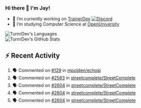 ### Hi there 👋 I'm Jay!

- 🔭 I’m currently working on [TrainerDex](https://www.github.com/TrainerDex) [![Discord](https://discordapp.com/api/v6/guilds/364313717720219651/widget.png?style=shield)](http://discord.trainerdex.co.uk/)
- 🤔 I’m studying Computer Science at [OpenUniversity](http://www.open.ac.uk/courses/computing-it/degrees/bsc-computing-it-software-q62-soft)

![TurnrDev's Languages](https://github-readme-stats.vercel.app/api/top-langs/?username=TurnrDev&layout=compact&hide_border=true&title_color=1fa6aa&text_color=233247)
<br>
![TurnrDev's GitHub Stats](https://github-readme-stats.vercel.app/api?username=TurnrDev&show_icons=true&hide_border=true&count_private=true&include_all_commits=true&icon_color=1fa6aa&title_color=1fa6aa&text_color=233247)
<br>

## :zap: Recent Activity

<!--START_SECTION:activity-->
1. 🗣 Commented on [#129](https://github.com/mpolden/echoip/issues/129) in [mpolden/echoip](https://github.com/mpolden/echoip)
2. 🗣 Commented on [#2583](https://github.com/streetcomplete/StreetComplete/issues/2583) in [streetcomplete/StreetComplete](https://github.com/streetcomplete/StreetComplete)
3. 🗣 Commented on [#2604](https://github.com/streetcomplete/StreetComplete/issues/2604) in [streetcomplete/StreetComplete](https://github.com/streetcomplete/StreetComplete)
4. 🗣 Commented on [#2604](https://github.com/streetcomplete/StreetComplete/issues/2604) in [streetcomplete/StreetComplete](https://github.com/streetcomplete/StreetComplete)
5. 🗣 Commented on [#2604](https://github.com/streetcomplete/StreetComplete/issues/2604) in [streetcomplete/StreetComplete](https://github.com/streetcomplete/StreetComplete)
<!--END_SECTION:activity-->
